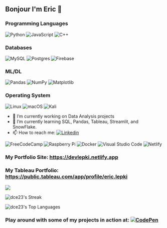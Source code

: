 ## Bonjour I'm Eric 👋

### Programming Languages
![Python](https://img.shields.io/badge/Python-3776AB?style=flat-square&logo=python&logoColor=white)
![JavaScript](https://img.shields.io/badge/javascript-%23323330.svg?style=flat-square&logo=javascript&logoColor=%23F7DF1E)
![C++](https://img.shields.io/badge/c++-%2300599C.svg?style=flat-square&logo=c%2B%2B&logoColor=white)

### Databases
![MySQL](https://img.shields.io/badge/MySQL-005C84?style=flat-square&logo=mysql&logoColor=white)
![Postgres](https://img.shields.io/badge/postgres-%23316192.svg?style=flat-square&logo=postgresql&logoColor=white)
![Firebase](https://img.shields.io/badge/Firebase-039BE5?style=flat-square&logo=Firebase&logoColor=white)

### ML/DL
![Pandas](https://img.shields.io/badge/pandas-%23150458.svg?style=flat-square&logo=pandas&logoColor=white)
![NumPy](https://img.shields.io/badge/numpy-%23013243.svg?style=flat-square&logo=numpy&logoColor=white)
![Matplotlib](https://img.shields.io/badge/Matplotlib-%23ffffff.svg?style=flat-square&logo=Matplotlib&logoColor=black)

### Operating System
![Linux](https://img.shields.io/badge/Linux-FCC624?style=flat-square&logo=linux&logoColor=black)
![macOS](https://img.shields.io/badge/mac%20os-000000?style=flat-square&logo=macos&logoColor=white)
![Kali](https://img.shields.io/badge/Kali-268BEE?style=flat-square&logo=kalilinux&logoColor=white)

- 🔭 I’m currently working on Data Analysis projects
- 🌱 I’m currently learning SQL, Pandas, Tableau, Streamlit, and SnowFlake.
- 📫 How to reach me: [![Linkedin](https://img.shields.io/badge/LinkedIn-0077B5?style=flat-square&logo=linkedin&logoColor=white)](https://www.linkedin.com/in/eric-lepki/)

![FreeCodeCamp](https://img.shields.io/badge/Freecodecamp-%23123.svg?&style=for-the-badge&logo=freecodecamp&logoColor=green)
![Raspberry Pi](https://img.shields.io/badge/-RaspberryPi-C51A4A?style=for-the-badge&logo=Raspberry-Pi)
![Docker](https://img.shields.io/badge/docker-%230db7ed.svg?style=for-the-badge&logo=docker&logoColor=white)
![Visual Studio Code](https://img.shields.io/badge/Visual%20Studio%20Code-0078d7.svg?style=for-the-badge&logo=visual-studio-code&logoColor=white)
![Netlify](https://img.shields.io/badge/netlify-%23000000.svg?style=for-the-badge&logo=netlify&logoColor=#00C7B7)

### My Portfolio Site: https://devlepki.netlify.app

### My Tableau Portfolio: https://public.tableau.com/app/profile/eric.lepki

<img src="https://github-readme-stats.vercel.app/api?username=dce23&&show_icons=true&title_color=ffffff&icon_color=bb2acf&text_color=ffffff&bg_color=009933">

![dce23's Streak](https://github-readme-streak-stats.herokuapp.com/?user=dce23&&show_icons=true&title_color=ffffff&icon_color=bb2acf&text_color=ffffff&bg_color=009933)

![dce23's Top Languages](https://github-readme-stats.vercel.app/api/top-langs/?username=dce23&&&show_icons=true&title_color=ffffff&icon_color=bb2acf&text_color=ffffff&bg_color=009933)

### Play around with some of my projects in action at: [![CodePen](https://img.shields.io/badge/Codepen-000000?style=flat-square&logo=codepen&logoColor=white)](https://codepen.io/dce23)
